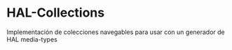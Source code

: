 HAL-Collections
===============

Implementación de colecciones navegables para usar con un generador de HAL media-types